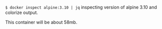 `$ docker inspect alpine:3.10 | jq` inspecting version of alpine 3.10 and colorize output. 

This container will be about 58mb.